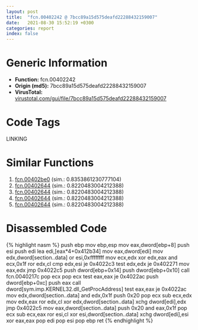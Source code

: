```yaml
---
layout: post
title:  "fcn.00402242 @ 7bcc89a15d575deafd22288432159007"
date:   2021-08-30 15:52:19 +0300
categories: report
index: false
---
```


# Generic Information
- **Function:** fcn.00402242
- **Origin (md5):** 7bcc89a15d575deafd22288432159007
- **VirusTotal:** [virustotal.com/gui/file/7bcc89a15d575deafd22288432159007][virustotal_ref]

# Code Tags
<span class="tag" id="LINKING">LINKING</span>


# Similar Functions

1. [fcn.00402be0][similar_1_ref] (sim.: 0.8353861230777104)
2. [fcn.00402644][similar_2_ref] (sim.: 0.8220483004212388)
3. [fcn.00402644][similar_3_ref] (sim.: 0.8220483004212388)
4. [fcn.00402644][similar_4_ref] (sim.: 0.8220483004212388)
5. [fcn.00402644][similar_5_ref] (sim.: 0.8220483004212388)


# Disassembled Code

{% highlight nasm %}
push ebp
mov ebp,esp
mov eax,dword[ebp+8]
push esi
push edi
lea edi,[eax*4+0x412b34]
mov eax,dword[edi]
mov edx,dword[section..data]
or esi,0xffffffff
mov ecx,edx
xor edx,eax
and ecx,0x1f
ror edx,cl
cmp edx,esi
je 0x4022c3
test edx,edx
je 0x402271
mov eax,edx
jmp 0x4022c5
push dword[ebp+0x14]
push dword[ebp+0x10]
call fcn.0040217c
pop ecx
pop ecx
test eax,eax
je 0x4022ac
push dword[ebp+0xc]
push eax
call dword[sym.imp.KERNEL32.dll_GetProcAddress]
test eax,eax
je 0x4022ac
mov edx,dword[section..data]
and edx,0x1f
push 0x20
pop ecx
sub ecx,edx
mov edx,eax
ror edx,cl
xor edx,dword[section..data]
xchg dword[edi],edx
jmp 0x4022c5
mov eax,dword[section..data]
push 0x20
and eax,0x1f
pop ecx
sub ecx,eax
ror esi,cl
xor esi,dword[section..data]
xchg dword[edi],esi
xor eax,eax
pop edi
pop esi
pop ebp
ret 
{% endhighlight %}


[similar_1_ref]: /report/fcn.00402be0@a6cf94ccbcdc43329b71e021286f4210
[similar_2_ref]: /report/fcn.00402644@70e9569a63e2c5481707e2ba7c663021
[similar_3_ref]: /report/fcn.00402644@654e6b0be4a673e5e2e5701863f36729
[similar_4_ref]: /report/fcn.00402644@ebaf0937e1ef2b2ef3c4d1d19ad40f05
[similar_5_ref]: /report/fcn.00402644@9c3e9743674b44dfd8ec923c8ffbe016
[virustotal_ref]: https://www.virustotal.com/gui/file/7bcc89a15d575deafd22288432159007